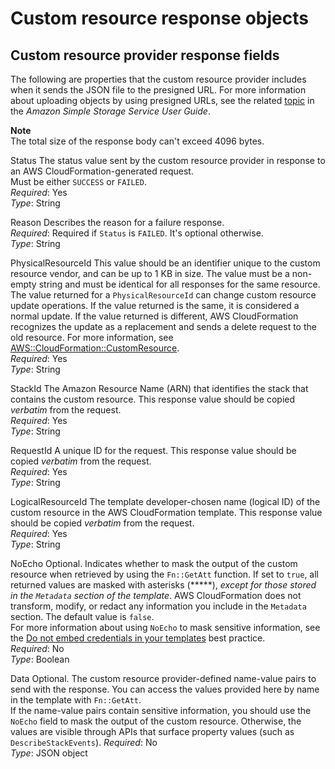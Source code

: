 # Custom resource response objects<a name="crpg-ref-responses"></a>

## Custom resource provider response fields<a name="crpg-ref-responses-fields"></a>

The following are properties that the custom resource provider includes when it sends the JSON file to the presigned URL\. For more information about uploading objects by using presigned URLs, see the related [topic](https://docs.aws.amazon.com/AmazonS3/latest/dev/PresignedUrlUploadObject.html) in the _Amazon Simple Storage Service User Guide_\.

**Note**  
The total size of the response body can't exceed 4096 bytes\.

Status <a name="crpg-ref-responses-status"></a>
The status value sent by the custom resource provider in response to an AWS CloudFormation\-generated request\.  
Must be either `SUCCESS` or `FAILED`\.  
_Required_: Yes  
_Type_: String

Reason <a name="crpg-ref-responses-reason"></a>
Describes the reason for a failure response\.  
_Required_: Required if `Status` is `FAILED`\. It's optional otherwise\.  
_Type_: String

PhysicalResourceId <a name="crpg-ref-responses-physicalresourceid"></a>
This value should be an identifier unique to the custom resource vendor, and can be up to 1 KB in size\. The value must be a non\-empty string and must be identical for all responses for the same resource\.  
The value returned for a `PhysicalResourceId` can change custom resource update operations\. If the value returned is the same, it is considered a normal update\. If the value returned is different, AWS CloudFormation recognizes the update as a replacement and sends a delete request to the old resource\. For more information, see [AWS::CloudFormation::CustomResource](https://docs.aws.amazon.com/AWSCloudFormation/latest/UserGuide/aws-resource-cfn-customresource.html)\.  
_Required_: Yes  
_Type_: String

StackId <a name="crpg-ref-responses-stackid"></a>
The Amazon Resource Name \(ARN\) that identifies the stack that contains the custom resource\. This response value should be copied _verbatim_ from the request\.  
_Required_: Yes  
_Type_: String

RequestId <a name="crpg-ref-responses-requestid"></a>
A unique ID for the request\. This response value should be copied _verbatim_ from the request\.  
_Required_: Yes  
_Type_: String

LogicalResourceId <a name="crpg-ref-responses-logicalresourceid"></a>
The template developer\-chosen name \(logical ID\) of the custom resource in the AWS CloudFormation template\. This response value should be copied _verbatim_ from the request\.  
_Required_: Yes  
_Type_: String

NoEcho <a name="crpg-ref-responses-noecho"></a>
Optional\. Indicates whether to mask the output of the custom resource when retrieved by using the `Fn::GetAtt` function\. If set to `true`, all returned values are masked with asterisks \(\*\*\*\*\*\), _except for those stored in the `Metadata` section of the template_\. AWS CloudFormation does not transform, modify, or redact any information you include in the `Metadata` section\. The default value is `false`\.  
For more information about using `NoEcho` to mask sensitive information, see the [Do not embed credentials in your templates](https://docs.aws.amazon.com/AWSCloudFormation/latest/UserGuide/best-practices.html#creds) best practice\.  
_Required_: No  
_Type_: Boolean

Data <a name="crpg-ref-responses-data"></a>
Optional\. The custom resource provider\-defined name\-value pairs to send with the response\. You can access the values provided here by name in the template with `Fn::GetAtt`\.  
If the name\-value pairs contain sensitive information, you should use the `NoEcho` field to mask the output of the custom resource\. Otherwise, the values are visible through APIs that surface property values \(such as `DescribeStackEvents`\)\.
_Required_: No  
_Type_: JSON object
